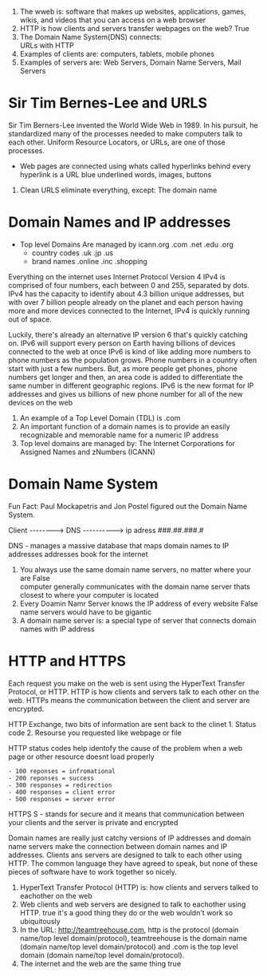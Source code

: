 1. The wweb is: 
    software that makes up websites, applications, games, wikis, and videos that you can access on a web browser
2. HTTP is how clients and servers transfer webpages on the web? 
    True 
3. The Domain Name System(DNS) connects:  
    URLs with HTTP
4. Examples of clients are: 
    computers, tablets, mobile phones 
5. Examples of servers are: 
  Web Servers, Domain Name Servers, Mail Servers  


# Sir Tim Bernes-Lee and URLS 
Sir Tim Berners-Lee invented the World Wide Web in 1989. In his pursuit, he standardized many of the processes needed to make computers talk to each other. Uniform Resource Locators, or URLs, are one of those processes. 

- Web pages are connected using whats called hyperlinks 
    behind every hyperlink is a URL 
     blue underlined words, images, buttons  

1. Clean URLS eliminate everything, except: 
    The domain name  

# Domain Names and IP addresses 

- Top level Domains 
    Are managed by icann.org
    .com 
    .net
    .edu 
    .org 
  * country codes 
    .uk 
    .jp
    .us
  * brand names 
    .online
    .inc
    .shopping  

Everything on the internet uses 
  Internet Protocol Version 4 
  IPv4 is comprised of four numbers, each between 0 and 255, separated by dots.  
  IPv4 has the capacity to identify about 4.3 billion unique addresses, 
  but with over 7 billion people already on the planet and each person having more and 
  more devices connected to the Internet, IPv4 is quickly running out of space. 

  Luckily, there's already an alternative IP version 6 that's quickly catching on. 
  IPv6 will support every person on Earth 
  having billions of devices connected to the web at once 
  IPv6 is kind of like adding more numbers to phone numbers as the population grows. 
  Phone numbers in a country often start with just a few numbers. 
  But, as more people get phones, phone numbers get longer and then, an area 
  code is added to differentiate the same number in different geographic regions. 
  IPv6 is the new format for IP addresses and 
  gives us billions of new phone number for all of the new devices on the web

1. An example of a Top Level Domain (TDL) is 
      .com 
2. An important function of a domain names is 
    to provide an easily recognizable and memorable name for a numeric IP address 
3. Top level domains are managed by: 
    The Internet Corporations for Assigned Names and zNumbers (ICANN)


# Domain Name System 
Fun Fact: Paul Mockapetris and Jon Postel figured out the Domain Name System. 

Client --------> DNS ----------> ip adress ###.##.###.# 

DNS - manages a massive database that maps domain names to IP addresses 
    addresses book for the internet 

1. You always use the same domain name servers, no matter where your are 
    False  
      computer generally communicates with the domain name server thats closest to where your computer is located 
2. Every Doamin Namr Server knows the IP address of every website 
    False 
      name servers would have to be gigantic 
3. A domain name server is: 
     a special type of server that connects domain names with IP address

# HTTP and HTTPS 

Each request you make on the web is sent using the HyperText Transfer Protocol, or HTTP. HTTP is how clients and servers talk to each other on the web. HTTPs means the communication between the client and server are encrypted. 

HTTP Exchange, two bits of information are sent back to the clinet 
    1. Status code 
    2. Resourse you requested like webpage or file 

HTTP status codes help identofy the cause of the problem when a web page or other resource doesnt load properly 

    - 100 reponses = infromational 
    - 200 reponses = success 
    - 300 responses = redirection 
    - 400 responses = client error 
    - 500 responses = server error 

HTTPS 
  S - stands for secure and it means that communication between your clients and the server is private and encrypted  


Domain names are really just catchy versions of IP addresses and 
domain name servers make the connection between domain names and IP addresses. 
Clients ans servers are designed to talk to each other using HTTP. 
The common language they have agreed to speak, but 
none of these pieces of software have to work together so nicely.  

1. HyperText Transfer Protocol (HTTP) is: 
    how clients and servers talked to eachother on the web 
2. Web clients and web servers are designed to talk to eachother using HTTP. 
    true 
      it's a good thing they do or the web wouldn't work so ubiquitously
3. In the URL: http://teamtreehouse.com, http is the protocol (domain name/top level domain/protocol), teamtreehouse is the domain name (domain name/top level domain/protocol) and .com is the top level domain (domain name/top level domain/protocol). 
4. The internet and the web are the same thing 
    true 
    